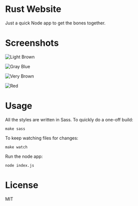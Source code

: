 # Rust Website

Just a quick Node app to get the bones together.

# Screenshots

![Light Brown](https://dl-web.dropbox.com/get/Screenshots/Screenshot%202014-01-11%2002.10.07.png?w=AAC-1RvZRpTB2ktTZ69OjfuLHFLe65Q5Q1vzg8CLqFxZCQ&_subject_uid=6036456)

![Gray Blue](https://dl-web.dropbox.com/get/Screenshots/Screenshot%202014-01-11%2002.06.26.png?w=AAAkS-TRIZBLwJSoXqpb528nXCnw2timRH8UxWm2mZkIUQ&_subject_uid=6036456)

![Very Brown](https://dl-web.dropbox.com/get/Screenshots/Screenshot%202014-01-11%2001.44.42.png?w=AACqGNhm5WQlZxpE0BxfzlVW-87VvjPPsVy6vYExq5AUdg&_subject_uid=6036456)

![Red](https://dl-web.dropbox.com/get/Screenshots/Screenshot%202014-01-11%2001.29.01.png?w=AABB05-NRTfKLSGTEXetXAEB6gvys_-REZWFRQGUTJUeEg&_subject_uid=6036456)


# Usage

All the styles are written in Sass. To quickly do a one-off build:

```
make sass
```

To keep watching files for changes:

```
make watch
```

Run the node app:

```
node index.js
```

# License

MIT